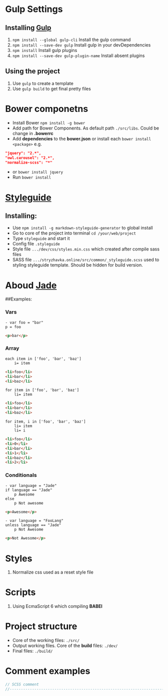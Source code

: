# Gulp Settings

## Installing [Gulp](https://github.com/gulpjs/gulp/blob/master/docs/getting-started.md)

1. `npm install --global gulp-cli` Install the gulp command 
2. `npm install --save-dev gulp` Install gulp in your devDependencies
3. `npm install` Install gulp plugins
4. `npm install --save-dev gulp-plugin-name` Install absent plugins

## Using the project

1. Use `gulp` to create a template
2. Use `gulp build` to get final pretty files

# Bower componetns

- Install Bower `npm install -g bower` 
- Add path for Bower Components. As default path `./src/libs`. Could be change in __.bowerrc__
- Add __dependencies__ to the __bower.json__ or install each `bower install <package>` e.g. 
```json
"jquery": "2.*",
"owl.carousel": "2.*",
"normalize-scss": "*"
``` 
- or `bower install jquery`
- Run `bower install`

# [Styleguide](https://www.npmjs.com/package/markdown-styleguide-generator)

## Installing:

- Use `npm install -g markdown-styleguide-generator` to global install
- Go to core of the project into terminal `cd /your/web/project`
- Type `styleguide` and start it
- Config file `.styleguide`
- Style file `.../dev/css/styles.min.css` which created after compile sass files
- SASS file `.../stryzhavka.online/src/common/_styleguide.scss` used to styling styleguide template. Should be hidden for build version.

# Aboud [Jade](http://learnjade.com/tour/intro/)

##Examples:

### Vars

```jade
- var foo = "bar"
p = foo
```

```html
<p>bar</p>
```
### Array

```jade
each item in ['foo', 'bar', 'baz']
    i= item
```

```html
<li>foo</li>
<li>bar</li>
<li>baz</li>
```

```jade
for item in ['foo', 'bar', 'baz']
    li= item
```

```html
<li>foo</li>
<li>bar</li>
<li>baz</li>
```

```jade
for item, i in ['foo', 'bar', 'baz']
    li= item
    li= i
```

```html
<li>foo</li>
<li>0</li>
<li>bar</li>
<li>1</li>
<li>baz</li>
<li>2</li>
```

### Conditionals

```jade
- var language = "Jade"
if language == "Jade"
    p Awesome
else
    p Not awesome
```

```html
<p>Awesome</p>
```

```jade
- var language = "FooLang"
unless language == "Jade"
    p Not Awesome
```

```html
<p>Not Awesome</p>
```

# Styles

1. Normalize css used as a reset style file

# Scripts

1. Using EcmaScript 6 which compiling __BABEl__

# Project structure

- Core of the working files: `./src/`
- Output working files. Core of the **build** files: `./dev/`
- Final files: `./build/`

# Comment examples

```scss
// SCSS comment
//----------------------------------------------------------------------
```